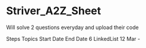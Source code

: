 # Striver_A2Z_Sheet
Will solve 2 questions everyday and upload their code


Steps      Topics        Start Date    End Date
  6       LinkedList       12 Mar         -
